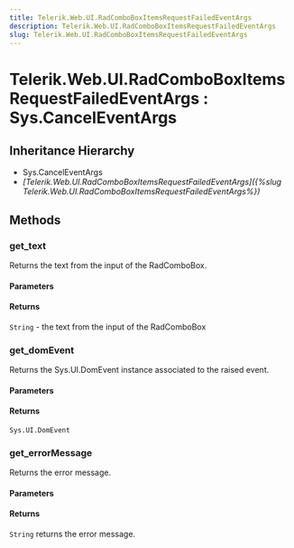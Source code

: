 ```yaml
---
title: Telerik.Web.UI.RadComboBoxItemsRequestFailedEventArgs
description: Telerik.Web.UI.RadComboBoxItemsRequestFailedEventArgs
slug: Telerik.Web.UI.RadComboBoxItemsRequestFailedEventArgs
---
```


# Telerik.Web.UI.RadComboBoxItemsRequestFailedEventArgs : Sys.CancelEventArgs 

## Inheritance Hierarchy

* Sys.CancelEventArgs
* *[Telerik.Web.UI.RadComboBoxItemsRequestFailedEventArgs]({%slug Telerik.Web.UI.RadComboBoxItemsRequestFailedEventArgs%})*


## Methods

###  get_text

Returns the text from the input of the RadComboBox.

#### Parameters

#### Returns

`String` - the text from the input of the RadComboBox

### get_domEvent

Returns the Sys.UI.DomEvent instance associated to the raised event.

#### Parameters

#### Returns

`Sys.UI.DomEvent` 

### get_errorMessage

Returns the error message.

#### Parameters

#### Returns

`String`  returns the error message.  


